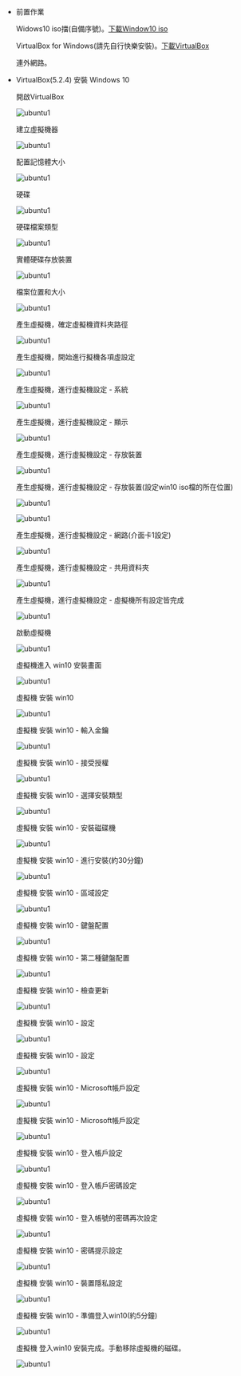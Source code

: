 *   前置作業

    Widows10 iso擋(自備序號)。[下載Window10 iso](https://www.microsoft.com/zh-tw/software-download/windows10)

    VirtualBox for Windows(請先自行快樂安裝)。[下載VirtualBox](https://www.virtualbox.org/wiki/Downloads)

    連外網路。

*   VirtualBox(5.2.4) 安裝 Windows 10

    開啟VirtualBox
    
    ![ubuntu1](../master/images/vb-.png)
    
    建立虛擬機器

    ![ubuntu1](../master/images/vb-win10-1.png)

    配置記憶體大小

    ![ubuntu1](../master/images/vb-win10-2.png)

    硬碟

    ![ubuntu1](../master/images/vb-win10-3.png)

    硬碟檔案類型

    ![ubuntu1](../master/images/vb-win10-4.png)

    實體硬碟存放裝置

    ![ubuntu1](../master/images/vb-win10-5.png) 

    檔案位置和大小

    ![ubuntu1](../master/images/vb-win10-6-1.png)
    
    產生虛擬機，確定虛擬機資料夾路徑

    ![ubuntu1](../master/images/vb-win10-6-2.png)    

    產生虛擬機，開始進行擬機各項虛設定

    ![ubuntu1](../master/images/vb-win10-7.png)

    產生虛擬機，進行虛擬機設定 - 系統

    ![ubuntu1](../master/images/vb-win10-9.png)

    產生虛擬機，進行虛擬機設定 - 顯示

    ![ubuntu1](../master/images/vb-win10-10.png)

    產生虛擬機，進行虛擬機設定 - 存放裝置

    ![ubuntu1](../master/images/vb-win10-11-1.png)

    產生虛擬機，進行虛擬機設定 - 存放裝置(設定win10 iso檔的所在位置)

    ![ubuntu1](../master/images/vb-win10-11-2.png)
    
    ![ubuntu1](../master/images/vb-win10-12.png)

    產生虛擬機，進行虛擬機設定 - 網路(介面卡1設定)

    ![ubuntu1](../master/images/vb-win10-13.png)
    
    產生虛擬機，進行虛擬機設定 - 共用資料夾

    ![ubuntu1](../master/images/vb-win10-14.png)
    
    產生虛擬機，進行虛擬機設定 - 虛擬機所有設定皆完成

    ![ubuntu1](../master/images/vb-win10-15.png) 
            
    啟動虛擬機

    ![ubuntu1](../master/images/vb-win10-16.png)
    
    虛擬機進入 win10 安裝畫面
    
    ![ubuntu1](../master/images/vb-win10-17.png) 
    
    虛擬機 安裝 win10
    
    ![ubuntu1](../master/images/vb-win10-18.png) 
    
    虛擬機 安裝 win10 - 輸入金鑰 

    ![ubuntu1](../master/images/vb-win10-19.png) 
    
     虛擬機 安裝 win10 - 接受授權 

    ![ubuntu1](../master/images/vb-win10-20.png) 
    
     虛擬機 安裝 win10 - 選擇安裝類型

    ![ubuntu1](../master/images/vb-win10-21.png) 
    
    虛擬機 安裝 win10 - 安裝磁碟機

    ![ubuntu1](../master/images/vb-win10-22.png) 
    
    虛擬機 安裝 win10 - 進行安裝(約30分鐘)

    ![ubuntu1](../master/images/vb-win10-23.png)
    
    虛擬機 安裝 win10 - 區域設定

    ![ubuntu1](../master/images/vb-win10-24.png) 
    
    虛擬機 安裝 win10 - 鍵盤配置

    ![ubuntu1](../master/images/vb-win10-25.png)   
    
    虛擬機 安裝 win10 - 第二種鍵盤配置

    ![ubuntu1](../master/images/vb-win10-26.png) 
    
    虛擬機 安裝 win10 - 檢查更新

    ![ubuntu1](../master/images/vb-win10-27.png) 
    
    虛擬機 安裝 win10 - 設定

    ![ubuntu1](../master/images/vb-win10-28.png) 
    
    虛擬機 安裝 win10 - 設定

    ![ubuntu1](../master/images/vb-win10-28.png) 
    
    虛擬機 安裝 win10 - Microsoft帳戶設定

    ![ubuntu1](../master/images/vb-win10-29.png) 
    
    虛擬機 安裝 win10 - Microsoft帳戶設定

    ![ubuntu1](../master/images/vb-win10-30.png) 
        
    虛擬機 安裝 win10 - 登入帳戶設定

    ![ubuntu1](../master/images/vb-win10-31.png) 
        
    虛擬機 安裝 win10 - 登入帳戶密碼設定

    ![ubuntu1](../master/images/vb-win10-32.png) 
        
    虛擬機 安裝 win10 - 登入帳號的密碼再次設定

    ![ubuntu1](../master/images/vb-win10-33.png) 
            
    虛擬機 安裝 win10 - 密碼提示設定

    ![ubuntu1](../master/images/vb-win10-34.png) 
            
    虛擬機 安裝 win10 - 裝置隱私設定

    ![ubuntu1](../master/images/vb-win10-35.png) 
            
    虛擬機 安裝 win10 - 準備登入win10(約5分鐘)

    ![ubuntu1](../master/images/vb-win10-36.png) 
            
    虛擬機 登入win10 安裝完成。手動移除虛擬機的磁碟。

    ![ubuntu1](../master/images/vb-gacd-7.png) 
